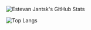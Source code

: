 ![Estevan Jantsk's GitHub Stats](https://github-readme-stats.vercel.app/api?username=estevanjantsk&count_private=true&hide=prs,issues,contribs&show_icons=true&theme=synthwave)

![Top Langs](https://github-readme-stats.vercel.app/api/top-langs/?username=estevanjantsk&layout=compact&count_private=true)
